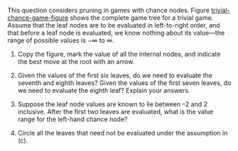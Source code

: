 

This question considers pruning in games with chance nodes.
Figure <a class="insideExerciseFigRef" id="insideexercisefigref" href="#trivial-chance-game-figure">trivial-chance-game-figure</a> shows the complete
game tree for a trivial game. Assume that the leaf nodes are to be
evaluated in left-to-right order, and that before a leaf node is
evaluated, we know nothing about its value—the range of possible values
is $-\infty$ to $\infty$.<br>

1.  Copy the figure, mark the value of all the internal nodes, and
    indicate the best move at the root with an arrow.<br>

2.  Given the values of the first six leaves, do we need to evaluate the
    seventh and eighth leaves? Given the values of the first seven
    leaves, do we need to evaluate the eighth leaf? Explain
    your answers.<br>

3.  Suppose the leaf node values are known to lie between –2 and 2
    inclusive. After the first two leaves are evaluated, what is the
    value range for the left-hand chance node?<br>

4.  Circle all the leaves that need not be evaluated under the
    assumption in (c).<br>
